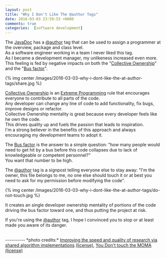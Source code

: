 ```yaml
---
layout: post
title: "Why I Don't Like The @author Tags"
date: 2016-03-03 23:59:53 +0000
comments: true
categories:  [software development]
---
```

The [JavaDoc](https://en.wikipedia.org/wiki/Javadoc) has a [@author](http://www.oracle.com/technetwork/java/javase/documentation/index-137868.html#@author) tag that can be used to assign a programmer at the overview, package and class level.  
As a software engineer working in a team I never liked this tag.  
As I became a development manager, my unlikeness increased even more.  
This feeling is fed by negative impacts on both the "[Collective Ownership](http://www.extremeprogramming.org/rules/collective.html)" and the "[Bus factor](https://en.wikipedia.org/wiki/Bus_factor)".  

{% img center /images/2016-03-03-why-i-dont-like-the-at-author-tags/share.jpg %}

<!-- more -->  


[Collective Ownership](http://www.extremeprogramming.org/rules/collective.html) is an [Extreme Programming](https://en.wikipedia.org/wiki/Extreme_programming) rule that encourages everyone to contribute to all parts of the code.  
Any developer can change any line of code to add functionality, fix bugs, improve designs or refactor.  
Collective Ownership mentality is great because every developer feels like he own the code.  
This drives quality up and fuels the passion that leads to inspiration.  
I'm a strong believer in the benefits of this approach and always encouraging my development teams to adopt it.  

The [Bus factor](https://en.wikipedia.org/wiki/Bus_factor) is the answer to a simple question: "how many people would need to get hit by a bus before this code collapses due to lack of knowledgeable or competent personnel?"   
You want that number to be high.  

The [@author](http://www.oracle.com/technetwork/java/javase/documentation/index-137868.html#@author) tag is a signpost telling everyone else to stay away: 
"I'm the owner, this file belongs to me, no one else should touch it or at best you need to ask for my permission before modifying the code".    

{% img center /images/2016-03-03-why-i-dont-like-the-at-author-tags/do-not-touch.jpg %}  

It creates an single developer ownership mentality of portions of the code driving the bus factor toward one, and thus putting the project at risk.  

If you're using the [@author](http://www.oracle.com/technetwork/java/javase/documentation/index-137868.html#@author) tag, I hope I convinced you to stop or at least made you aware of its danger.


<br>
----------
*photo credits:*   
<a href="https://www.flickr.com/photos/opensourceway/5752191166/" title="Improving the speed and quality of research via shared algorithm implementations">Improving the speed and quality of research via shared algorithm implementations</a> <a href="https://creativecommons.org/licenses/by-sa/2.0/">(license)</a>,
<a href="https://www.flickr.com/photos/luccawithcheese/3467529252/" title="You Don't touch the MOMA">You Don't touch the MOMA</a> <a href="https://creativecommons.org/licenses/by-nc/2.0/">(license)</a>




